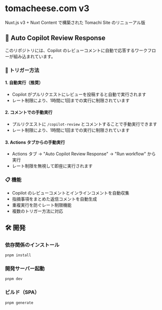 # tomacheese.com v3

Nuxt.js v3 + Nuxt Content で構築された Tomachi Site のリニューアル版

## 🤖 Auto Copilot Review Response

このリポジトリには、Copilot のレビューコメントに自動で応答するワークフローが組み込まれています。

### 🚀 トリガー方法

#### 1. 自動実行（推奨）
- Copilot がプルリクエストにレビューを投稿すると自動で実行されます
- レート制限により、1時間に1回までの実行に制限されています

#### 2. コメントでの手動実行
- プルリクエストに `/copilot-review` とコメントすることで手動実行できます
- レート制限により、1時間に1回までの実行に制限されています

#### 3. Actions タブからの手動実行
- Actions タブ → "Auto Copilot Review Response" → "Run workflow" から実行
- レート制限を無視して即座に実行されます

### 📋 機能

- Copilot のレビューコメントとインラインコメントを自動収集
- 指摘事項をまとめた返信コメントを自動生成
- 重複実行を防ぐレート制限機能
- 複数のトリガー方法に対応

## 🛠️ 開発

### 依存関係のインストール

```bash
pnpm install
```

### 開発サーバー起動

```bash
pnpm dev
```

### ビルド（SPA）

```bash
pnpm generate
```
